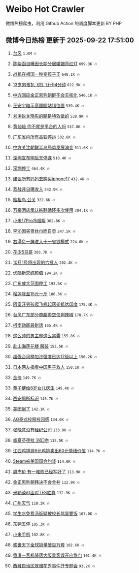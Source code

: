 # Weibo Hot Crawler 



微博热榜爬虫，利用 Github Action 的调度脚本更新 BY PHP 


## 微博今日热榜 更新于 2025-09-22 17:51:00 
1. [台风](https://s.weibo.com/weibo?q=%E5%8F%B0%E9%A3%8E&t=31&band_rank=1&Refer=top) `1.6M 🔥` 

1. [陈紫函自曝因长期分居婚姻亮红灯](https://s.weibo.com/weibo?q=%E9%99%88%E7%B4%AB%E5%87%BD%E8%87%AA%E6%9B%9D%E5%9B%A0%E9%95%BF%E6%9C%9F%E5%88%86%E5%B1%85%E5%A9%9A%E5%A7%BB%E4%BA%AE%E7%BA%A2%E7%81%AF&t=31&band_rank=2&Refer=top) `699.3K 🔥` 

1. [战机在祖国一秒变孩子王](https://s.weibo.com/weibo?q=%23%E6%88%98%E6%9C%BA%E5%9C%A8%E7%A5%96%E5%9B%BD%E4%B8%80%E7%A7%92%E5%8F%98%E5%AD%A9%E5%AD%90%E7%8E%8B%23&t=31&band_rank=3&Refer=top) `648.1K 🔥` 

1. [13岁男孩扒飞机飞行94分钟](https://s.weibo.com/weibo?q=%2313%E5%B2%81%E7%94%B7%E5%AD%A9%E6%89%92%E9%A3%9E%E6%9C%BA%E9%A3%9E%E8%A1%8C94%E5%88%86%E9%92%9F%23&t=31&band_rank=4&Refer=top) `622.9K 🔥` 

1. [中方回应金正恩称朝鲜不会无核化](https://s.weibo.com/weibo?q=%23%E4%B8%AD%E6%96%B9%E5%9B%9E%E5%BA%94%E9%87%91%E6%AD%A3%E6%81%A9%E7%A7%B0%E6%9C%9D%E9%B2%9C%E4%B8%8D%E4%BC%9A%E6%97%A0%E6%A0%B8%E5%8C%96%23&t=31&band_rank=5&Refer=top) `540.1K 🔥` 

1. [王安宇暗示高圆圆站错位置](https://s.weibo.com/weibo?q=%E7%8E%8B%E5%AE%89%E5%AE%87%E6%9A%97%E7%A4%BA%E9%AB%98%E5%9C%86%E5%9C%86%E7%AB%99%E9%94%99%E4%BD%8D%E7%BD%AE&t=31&band_rank=6&Refer=top) `539.4K 🔥` 

1. [刘涛说关晓彤的腿是特效做的](https://s.weibo.com/weibo?q=%E5%88%98%E6%B6%9B%E8%AF%B4%E5%85%B3%E6%99%93%E5%BD%A4%E7%9A%84%E8%85%BF%E6%98%AF%E7%89%B9%E6%95%88%E5%81%9A%E7%9A%84&t=31&band_rank=7&Refer=top) `538.9K 🔥` 

1. [黄灿灿 你不就是平台的人吗](https://s.weibo.com/weibo?q=%E9%BB%84%E7%81%BF%E7%81%BF%20%E4%BD%A0%E4%B8%8D%E5%B0%B1%E6%98%AF%E5%B9%B3%E5%8F%B0%E7%9A%84%E4%BA%BA%E5%90%97&t=31&band_rank=8&Refer=top) `537.8K 🔥` 

1. [广东省内所有高铁停运](https://s.weibo.com/weibo?q=%23%E5%B9%BF%E4%B8%9C%E7%9C%81%E5%86%85%E6%89%80%E6%9C%89%E9%AB%98%E9%93%81%E5%81%9C%E8%BF%90%23&t=31&band_rank=9&Refer=top) `532.6K 🔥` 

1. [中方关注朝鲜半岛局势发展演变](https://s.weibo.com/weibo?q=%23%E4%B8%AD%E6%96%B9%E5%85%B3%E6%B3%A8%E6%9C%9D%E9%B2%9C%E5%8D%8A%E5%B2%9B%E5%B1%80%E5%8A%BF%E5%8F%91%E5%B1%95%E6%BC%94%E5%8F%98%23&t=31&band_rank=10&Refer=top) `511.6K 🔥` 

1. [深圳宣布明后天停课](https://s.weibo.com/weibo?q=%23%E6%B7%B1%E5%9C%B3%E5%AE%A3%E5%B8%83%E6%98%8E%E5%90%8E%E5%A4%A9%E5%81%9C%E8%AF%BE%23&t=31&band_rank=11&Refer=top) `510.4K 🔥` 

1. [深圳停工](https://s.weibo.com/weibo?q=%E6%B7%B1%E5%9C%B3%E5%81%9C%E5%B7%A5&t=31&band_rank=12&Refer=top) `464.4K 🔥` 

1. [建议所有妈妈去购买iphone17](https://s.weibo.com/weibo?q=%E5%BB%BA%E8%AE%AE%E6%89%80%E6%9C%89%E5%A6%88%E5%A6%88%E5%8E%BB%E8%B4%AD%E4%B9%B0iphone17&t=31&band_rank=13&Refer=top) `432.4K 🔥` 

1. [蓝战非自曝收入](https://s.weibo.com/weibo?q=%23%E8%93%9D%E6%88%98%E9%9D%9E%E8%87%AA%E6%9B%9D%E6%94%B6%E5%85%A5%23&t=31&band_rank=14&Refer=top) `342.9K 🔥` 

1. [始祖鸟 公关](https://s.weibo.com/weibo?q=%E5%A7%8B%E7%A5%96%E9%B8%9F%20%E5%85%AC%E5%85%B3&t=31&band_rank=15&Refer=top) `322.6K 🔥` 

1. [万豪酒店承认拖鞋循环多次使用](https://s.weibo.com/weibo?q=%23%E4%B8%87%E8%B1%AA%E9%85%92%E5%BA%97%E6%89%BF%E8%AE%A4%E6%8B%96%E9%9E%8B%E5%BE%AA%E7%8E%AF%E5%A4%9A%E6%AC%A1%E4%BD%BF%E7%94%A8%23&t=31&band_rank=16&Refer=top) `304.1K 🔥` 

1. [小米17Pro冷烟紫](https://s.weibo.com/weibo?q=%23%E5%B0%8F%E7%B1%B317Pro%E5%86%B7%E7%83%9F%E7%B4%AB%23&t=31&band_rank=17&Refer=top) `302.8K 🔥` 

1. [李沁因买贵丝巾而自责](https://s.weibo.com/weibo?q=%E6%9D%8E%E6%B2%81%E5%9B%A0%E4%B9%B0%E8%B4%B5%E4%B8%9D%E5%B7%BE%E8%80%8C%E8%87%AA%E8%B4%A3&t=31&band_rank=18&Refer=top) `247.5K 🔥` 

1. [右滑负一屏进入十一省钱模式](https://s.weibo.com/weibo?q=%23%E5%8F%B3%E6%BB%91%E8%B4%9F%E4%B8%80%E5%B1%8F%E8%BF%9B%E5%85%A5%E5%8D%81%E4%B8%80%E7%9C%81%E9%92%B1%E6%A8%A1%E5%BC%8F%23&t=31&band_rank=19&Refer=top) `224.0K 🔥` 

1. [花少5马哥](https://s.weibo.com/weibo?q=%E8%8A%B1%E5%B0%915%E9%A9%AC%E5%93%A5&t=31&band_rank=20&Refer=top) `203.7K 🔥` 

1. [10月1号将出现的六批人](https://s.weibo.com/weibo?q=10%E6%9C%881%E5%8F%B7%E5%B0%86%E5%87%BA%E7%8E%B0%E7%9A%84%E5%85%AD%E6%89%B9%E4%BA%BA&t=31&band_rank=21&Refer=top) `202.4K 🔥` 

1. [优酷新恋综颜值](https://s.weibo.com/weibo?q=%E4%BC%98%E9%85%B7%E6%96%B0%E6%81%8B%E7%BB%BC%E9%A2%9C%E5%80%BC&t=31&band_rank=22&Refer=top) `194.2K 🔥` 

1. [广东或大范围停工](https://s.weibo.com/weibo?q=%23%E5%B9%BF%E4%B8%9C%E6%88%96%E5%A4%A7%E8%8C%83%E5%9B%B4%E5%81%9C%E5%B7%A5%23&t=31&band_rank=23&Refer=top) `193.6K 🔥` 

1. [榴莲降至15元一斤](https://s.weibo.com/weibo?q=%23%E6%A6%B4%E8%8E%B2%E9%99%8D%E8%87%B315%E5%85%83%E4%B8%80%E6%96%A4%23&t=31&band_rank=24&Refer=top) `188.3K 🔥` 

1. [阿富汗男孩爬飞机起落架抵达印度](https://s.weibo.com/weibo?q=%23%E9%98%BF%E5%AF%8C%E6%B1%97%E7%94%B7%E5%AD%A9%E7%88%AC%E9%A3%9E%E6%9C%BA%E8%B5%B7%E8%90%BD%E6%9E%B6%E6%8A%B5%E8%BE%BE%E5%8D%B0%E5%BA%A6%23&t=31&band_rank=25&Refer=top) `175.4K 🔥` 

1. [台风广东部分商超搬空仅剩辣椒](https://s.weibo.com/weibo?q=%23%E5%8F%B0%E9%A3%8E%E5%B9%BF%E4%B8%9C%E9%83%A8%E5%88%86%E5%95%86%E8%B6%85%E6%90%AC%E7%A9%BA%E4%BB%85%E5%89%A9%E8%BE%A3%E6%A4%92%23&t=31&band_rank=26&Refer=top) `170.7K 🔥` 

1. [柯南动画最新话](https://s.weibo.com/weibo?q=%E6%9F%AF%E5%8D%97%E5%8A%A8%E7%94%BB%E6%9C%80%E6%96%B0%E8%AF%9D&t=31&band_rank=27&Refer=top) `165.4K 🔥` 

1. [这么帅的男主却这么窝囊](https://s.weibo.com/weibo?q=%E8%BF%99%E4%B9%88%E5%B8%85%E7%9A%84%E7%94%B7%E4%B8%BB%E5%8D%B4%E8%BF%99%E4%B9%88%E7%AA%9D%E5%9B%8A&t=31&band_rank=28&Refer=top) `155.8K 🔥` 

1. [赴山海莲花楼 服装](https://s.weibo.com/weibo?q=%E8%B5%B4%E5%B1%B1%E6%B5%B7%E8%8E%B2%E8%8A%B1%E6%A5%BC%20%E6%9C%8D%E8%A3%85&t=31&band_rank=29&Refer=top) `153.5K 🔥` 

1. [超强台风桦加沙强度已达17级以上](https://s.weibo.com/weibo?q=%23%E8%B6%85%E5%BC%BA%E5%8F%B0%E9%A3%8E%E6%A1%A6%E5%8A%A0%E6%B2%99%E5%BC%BA%E5%BA%A6%E5%B7%B2%E8%BE%BE17%E7%BA%A7%E4%BB%A5%E4%B8%8A%23&t=31&band_rank=30&Refer=top) `150.2K 🔥` 

1. [日本网友指责中国男子救人](https://s.weibo.com/weibo?q=%E6%97%A5%E6%9C%AC%E7%BD%91%E5%8F%8B%E6%8C%87%E8%B4%A3%E4%B8%AD%E5%9B%BD%E7%94%B7%E5%AD%90%E6%95%91%E4%BA%BA&t=31&band_rank=31&Refer=top) `150.1K 🔥` 

1. [金价](https://s.weibo.com/weibo?q=%E9%87%91%E4%BB%B7&t=31&band_rank=32&Refer=top) `149.7K 🔥` 

1. [董子健给8岁女儿庆生](https://s.weibo.com/weibo?q=%E8%91%A3%E5%AD%90%E5%81%A5%E7%BB%998%E5%B2%81%E5%A5%B3%E5%84%BF%E5%BA%86%E7%94%9F&t=31&band_rank=33&Refer=top) `149.4K 🔥` 

1. [西安厕所标识](https://s.weibo.com/weibo?q=%E8%A5%BF%E5%AE%89%E5%8E%95%E6%89%80%E6%A0%87%E8%AF%86&t=31&band_rank=34&Refer=top) `145.7K 🔥` 

1. [美团崩了](https://s.weibo.com/weibo?q=%E7%BE%8E%E5%9B%A2%E5%B4%A9%E4%BA%86&t=31&band_rank=35&Refer=top) `142.1K 🔥` 

1. [AG泰式校服校园感](https://s.weibo.com/weibo?q=%23AG%E6%B3%B0%E5%BC%8F%E6%A0%A1%E6%9C%8D%E6%A0%A1%E5%9B%AD%E6%84%9F%23&t=31&band_rank=36&Refer=top) `134.0K 🔥` 

1. [张晚意没有经纪公司](https://s.weibo.com/weibo?q=%23%E5%BC%A0%E6%99%9A%E6%84%8F%E6%B2%A1%E6%9C%89%E7%BB%8F%E7%BA%AA%E5%85%AC%E5%8F%B8%23&t=31&band_rank=37&Refer=top) `133.9K 🔥` 

1. [盛夏芬德拉 浴缸吻](https://s.weibo.com/weibo?q=%E7%9B%9B%E5%A4%8F%E8%8A%AC%E5%BE%B7%E6%8B%89%20%E6%B5%B4%E7%BC%B8%E5%90%BB&t=31&band_rank=38&Refer=top) `115.5K 🔥` 

1. [江西鸡排哥6元鸡排卖出60元情绪价值](https://s.weibo.com/weibo?q=%23%E6%B1%9F%E8%A5%BF%E9%B8%A1%E6%8E%92%E5%93%A56%E5%85%83%E9%B8%A1%E6%8E%92%E5%8D%96%E5%87%BA60%E5%85%83%E6%83%85%E7%BB%AA%E4%BB%B7%E5%80%BC%23&t=31&band_rank=39&Refer=top) `114.7K 🔥` 

1. [Steam被美国国会约谈](https://s.weibo.com/weibo?q=Steam%E8%A2%AB%E7%BE%8E%E5%9B%BD%E5%9B%BD%E4%BC%9A%E7%BA%A6%E8%B0%88&t=31&band_rank=40&Refer=top) `114.0K 🔥` 

1. [周杰伦 有一堆歌已经写好了](https://s.weibo.com/weibo?q=%E5%91%A8%E6%9D%B0%E4%BC%A6%20%E6%9C%89%E4%B8%80%E5%A0%86%E6%AD%8C%E5%B7%B2%E7%BB%8F%E5%86%99%E5%A5%BD%E4%BA%86&t=31&band_rank=41&Refer=top) `113.9K 🔥` 

1. [金正恩称朝韩决不会合并](https://s.weibo.com/weibo?q=%23%E9%87%91%E6%AD%A3%E6%81%A9%E7%A7%B0%E6%9C%9D%E9%9F%A9%E5%86%B3%E4%B8%8D%E4%BC%9A%E5%90%88%E5%B9%B6%23&t=31&band_rank=42&Refer=top) `112.9K 🔥` 

1. [米勒谈iG面对TES胜算](https://s.weibo.com/weibo?q=%23%E7%B1%B3%E5%8B%92%E8%B0%88iG%E9%9D%A2%E5%AF%B9TES%E8%83%9C%E7%AE%97%23&t=31&band_rank=43&Refer=top) `112.3K 🔥` 

1. [广州天气](https://s.weibo.com/weibo?q=%E5%B9%BF%E5%B7%9E%E5%A4%A9%E6%B0%94&t=31&band_rank=44&Refer=top) `110.3K 🔥` 

1. [学生吃免费汤饭疑被校长骂臭要饭](https://s.weibo.com/weibo?q=%23%E5%AD%A6%E7%94%9F%E5%90%83%E5%85%8D%E8%B4%B9%E6%B1%A4%E9%A5%AD%E7%96%91%E8%A2%AB%E6%A0%A1%E9%95%BF%E9%AA%82%E8%87%AD%E8%A6%81%E9%A5%AD%23&t=31&band_rank=45&Refer=top) `107.0K 🔥` 

1. [东莞五停](https://s.weibo.com/weibo?q=%E4%B8%9C%E8%8E%9E%E4%BA%94%E5%81%9C&t=31&band_rank=46&Refer=top) `105.3K 🔥` 

1. [小米手机](https://s.weibo.com/weibo?q=%E5%B0%8F%E7%B1%B3%E6%89%8B%E6%9C%BA&t=31&band_rank=47&Refer=top) `102.8K 🔥` 

1. [盛世天下全球销量破百万套](https://s.weibo.com/weibo?q=%23%E7%9B%9B%E4%B8%96%E5%A4%A9%E4%B8%8B%E5%85%A8%E7%90%83%E9%94%80%E9%87%8F%E7%A0%B4%E7%99%BE%E4%B8%87%E5%A5%97%23&t=31&band_rank=48&Refer=top) `102.6K 🔥` 

1. [香港一客机降落大阪乘客误开应急门](https://s.weibo.com/weibo?q=%23%E9%A6%99%E6%B8%AF%E4%B8%80%E5%AE%A2%E6%9C%BA%E9%99%8D%E8%90%BD%E5%A4%A7%E9%98%AA%E4%B9%98%E5%AE%A2%E8%AF%AF%E5%BC%80%E5%BA%94%E6%80%A5%E9%97%A8%23&t=31&band_rank=49&Refer=top) `101.4K 🔥` 

1. [西藏自治区就烟花秀事件开专题会](https://s.weibo.com/weibo?q=%23%E8%A5%BF%E8%97%8F%E8%87%AA%E6%B2%BB%E5%8C%BA%E5%B0%B1%E7%83%9F%E8%8A%B1%E7%A7%80%E4%BA%8B%E4%BB%B6%E5%BC%80%E4%B8%93%E9%A2%98%E4%BC%9A%23&t=31&band_rank=50&Refer=top) `93.2K 🔥` 

